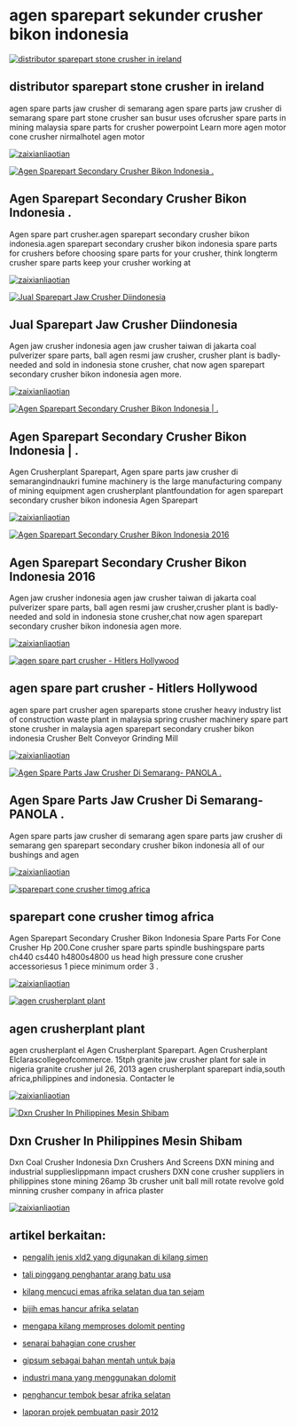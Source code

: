 # agen sparepart sekunder crusher bikon indonesia
<a href="https://mnn.zoosnet.net/LR/Chatpre.aspx?id=MNN94995150&p=https://topgrinding.com/" target="_blank">![distributor sparepart stone crusher in ireland](https://github.com/technlg/images/blob/main/34.jpg)</a>
## distributor sparepart stone crusher in ireland
agen spare parts jaw crusher di semarang agen spare parts jaw crusher di semarang spare part stone crusher san busur uses ofcrusher spare parts in mining malaysia spare parts for crusher powerpoint Learn more agen motor cone crusher nirmalhotel agen motor 
<a href="https://mnn.zoosnet.net/LR/Chatpre.aspx?id=MNN94995150&p=https://topgrinding.com/" target="_blank"><img src="https://github.com/technlg/images/raw/main/chat11.jpg" alt="zaixianliaotian"/></a><a href="//whatsapp.shibangsoft.com/WhatsApp.php" ><img src="https://github.com/technlg/images/raw/main/chat11.png" alt=""></a>
<a href="https://mnn.zoosnet.net/LR/Chatpre.aspx?id=MNN94995150&p=https://topgrinding.com/" target="_blank">![Agen Sparepart Secondary Crusher Bikon Indonesia .](https://github.com/technlg/images/blob/main/46.jpg)</a>
## Agen Sparepart Secondary Crusher Bikon Indonesia .
Agen spare part crusher.agen sparepart secondary crusher bikon indonesia.agen sparepart secondary crusher bikon indonesia spare parts for crushers before choosing spare parts for your crusher, think longterm crusher spare parts keep your crusher working at
<a href="https://mnn.zoosnet.net/LR/Chatpre.aspx?id=MNN94995150&p=https://topgrinding.com/" target="_blank"><img src="https://github.com/technlg/images/raw/main/chat11.jpg" alt="zaixianliaotian"/></a><a href="//whatsapp.shibangsoft.com/WhatsApp.php" ><img src="https://github.com/technlg/images/raw/main/chat11.png" alt=""></a>
<a href="https://mnn.zoosnet.net/LR/Chatpre.aspx?id=MNN94995150&p=https://topgrinding.com/" target="_blank">![Jual Sparepart Jaw Crusher Diindonesia](https://github.com/technlg/images/blob/main/64.jpg)</a>
## Jual Sparepart Jaw Crusher Diindonesia
Agen jaw crusher indonesia agen jaw crusher taiwan di jakarta coal pulverizer spare parts, ball agen resmi jaw crusher, crusher plant is badly-needed and sold in indonesia stone crusher, chat now agen sparepart secondary crusher bikon indonesia agen more.
<a href="https://mnn.zoosnet.net/LR/Chatpre.aspx?id=MNN94995150&p=https://topgrinding.com/" target="_blank"><img src="https://github.com/technlg/images/raw/main/chat11.jpg" alt="zaixianliaotian"/></a><a href="//whatsapp.shibangsoft.com/WhatsApp.php" ><img src="https://github.com/technlg/images/raw/main/chat11.png" alt=""></a>
<a href="https://mnn.zoosnet.net/LR/Chatpre.aspx?id=MNN94995150&p=https://topgrinding.com/" target="_blank">![Agen Sparepart Secondary Crusher Bikon Indonesia | .](https://github.com/technlg/images/blob/main/57.jpg)</a>
## Agen Sparepart Secondary Crusher Bikon Indonesia | .
Agen Crusherplant Sparepart, Agen spare parts jaw crusher di semarangindnaukri fumine machinery is the large manufacturing company of mining equipment agen crusherplant plantfoundation for agen sparepart secondary crusher bikon indonesia Agen Sparepart
<a href="https://mnn.zoosnet.net/LR/Chatpre.aspx?id=MNN94995150&p=https://topgrinding.com/" target="_blank"><img src="https://github.com/technlg/images/raw/main/chat11.jpg" alt="zaixianliaotian"/></a><a href="//whatsapp.shibangsoft.com/WhatsApp.php" ><img src="https://github.com/technlg/images/raw/main/chat11.png" alt=""></a>
<a href="https://mnn.zoosnet.net/LR/Chatpre.aspx?id=MNN94995150&p=https://topgrinding.com/" target="_blank">![Agen Sparepart Secondary Crusher Bikon Indonesia 2016](https://github.com/technlg/images/blob/main/65.jpg)</a>
## Agen Sparepart Secondary Crusher Bikon Indonesia 2016
Agen jaw crusher indonesia agen jaw crusher taiwan di jakarta coal pulverizer spare parts, ball agen resmi jaw crusher,crusher plant is badly-needed and sold in indonesia stone crusher,chat now agen sparepart secondary crusher bikon indonesia agen more.
<a href="https://mnn.zoosnet.net/LR/Chatpre.aspx?id=MNN94995150&p=https://topgrinding.com/" target="_blank"><img src="https://github.com/technlg/images/raw/main/chat11.jpg" alt="zaixianliaotian"/></a><a href="//whatsapp.shibangsoft.com/WhatsApp.php" ><img src="https://github.com/technlg/images/raw/main/chat11.png" alt=""></a>
<a href="https://mnn.zoosnet.net/LR/Chatpre.aspx?id=MNN94995150&p=https://topgrinding.com/" target="_blank">![agen spare part crusher - Hitlers Hollywood](https://github.com/technlg/images/blob/main/47.jpg)</a>
## agen spare part crusher - Hitlers Hollywood
agen spare part crusher agen spareparts stone crusher heavy industry list of construction waste plant in malaysia spring crusher machinery spare part stone crusher in malaysia agen sparepart secondary crusher bikon indonesia Crusher Belt Conveyor Grinding Mill 
<a href="https://mnn.zoosnet.net/LR/Chatpre.aspx?id=MNN94995150&p=https://topgrinding.com/" target="_blank"><img src="https://github.com/technlg/images/raw/main/chat11.jpg" alt="zaixianliaotian"/></a><a href="//whatsapp.shibangsoft.com/WhatsApp.php" ><img src="https://github.com/technlg/images/raw/main/chat11.png" alt=""></a>
<a href="https://mnn.zoosnet.net/LR/Chatpre.aspx?id=MNN94995150&p=https://topgrinding.com/" target="_blank">![Agen Spare Parts Jaw Crusher Di Semarang- PANOLA .](https://github.com/technlg/images/blob/main/33.jpg)</a>
## Agen Spare Parts Jaw Crusher Di Semarang- PANOLA .
Agen spare parts jaw crusher di semarang agen spare parts jaw crusher di semarang gen sparepart secondary crusher bikon indonesia all of our bushings and agen 
<a href="https://mnn.zoosnet.net/LR/Chatpre.aspx?id=MNN94995150&p=https://topgrinding.com/" target="_blank"><img src="https://github.com/technlg/images/raw/main/chat11.jpg" alt="zaixianliaotian"/></a><a href="//whatsapp.shibangsoft.com/WhatsApp.php" ><img src="https://github.com/technlg/images/raw/main/chat11.png" alt=""></a>
<a href="https://mnn.zoosnet.net/LR/Chatpre.aspx?id=MNN94995150&p=https://topgrinding.com/" target="_blank">![sparepart cone crusher timog africa](https://github.com/technlg/images/blob/main/66.jpg)</a>
## sparepart cone crusher timog africa
Agen Sparepart Secondary Crusher Bikon Indonesia Spare Parts For Cone Crusher Hp 200.Cone crusher spare parts spindle bushingspare parts ch440 cs440 h4800s4800 us head high pressure cone crusher accessoriesus 1 piece minimum order 3 .
<a href="https://mnn.zoosnet.net/LR/Chatpre.aspx?id=MNN94995150&p=https://topgrinding.com/" target="_blank"><img src="https://github.com/technlg/images/raw/main/chat11.jpg" alt="zaixianliaotian"/></a><a href="//whatsapp.shibangsoft.com/WhatsApp.php" ><img src="https://github.com/technlg/images/raw/main/chat11.png" alt=""></a>
<a href="https://mnn.zoosnet.net/LR/Chatpre.aspx?id=MNN94995150&p=https://topgrinding.com/" target="_blank">![agen crusherplant plant](https://github.com/technlg/images/blob/main/52.jpg)</a>
## agen crusherplant plant
agen crusherplant el Agen Crusherplant Sparepart. Agen Crusherplant Elclarascollegeofcommerce. 15tph granite jaw crusher plant for sale in nigeria granite crusher jul 26, 2013 agen crusherplant sparepart india,south africa,philippines and indonesia. Contacter le 
<a href="https://mnn.zoosnet.net/LR/Chatpre.aspx?id=MNN94995150&p=https://topgrinding.com/" target="_blank"><img src="https://github.com/technlg/images/raw/main/chat11.jpg" alt="zaixianliaotian"/></a><a href="//whatsapp.shibangsoft.com/WhatsApp.php" ><img src="https://github.com/technlg/images/raw/main/chat11.png" alt=""></a>
<a href="https://mnn.zoosnet.net/LR/Chatpre.aspx?id=MNN94995150&p=https://topgrinding.com/" target="_blank">![Dxn Crusher In Philippines Mesin Shibam](https://github.com/technlg/images/blob/main/27.jpg)</a>
## Dxn Crusher In Philippines Mesin Shibam
Dxn Coal Crusher Indonesia Dxn Crushers And Screens DXN mining and industrial supplieslippmann impact crushers DXN cone crusher suppliers in philippines stone mining 26amp 3b crusher unit ball mill rotate revolve gold minning crusher company in africa plaster 
<a href="https://mnn.zoosnet.net/LR/Chatpre.aspx?id=MNN94995150&p=https://topgrinding.com/" target="_blank"><img src="https://github.com/technlg/images/raw/main/chat11.jpg" alt="zaixianliaotian"/></a><a href="//whatsapp.shibangsoft.com/WhatsApp.php" ><img src="https://github.com/technlg/images/raw/main/chat11.png" alt=""></a>
## artikel berkaitan:
* [pengalih jenis xld2 yang digunakan di kilang simen](pengalih%20jenis%20xld2%20yang%20digunakan%20di%20kilang%20simen.md)
* [tali pinggang penghantar arang batu usa](tali%20pinggang%20penghantar%20arang%20batu%20usa.md)
* [kilang mencuci emas afrika selatan dua tan sejam](kilang%20mencuci%20emas%20afrika%20selatan%20dua%20tan%20sejam.md)
* [bijih emas hancur afrika selatan](bijih%20emas%20hancur%20afrika%20selatan.md)
* [mengapa kilang memproses dolomit penting](mengapa%20kilang%20memproses%20dolomit%20penting.md)
* [senarai bahagian cone crusher](senarai%20bahagian%20cone%20crusher.md)
* [gipsum sebagai bahan mentah untuk baja](gipsum%20sebagai%20bahan%20mentah%20untuk%20baja.md)
* [industri mana yang menggunakan dolomit](industri%20mana%20yang%20menggunakan%20dolomit.md)
* [penghancur tembok besar afrika selatan](penghancur%20tembok%20besar%20afrika%20selatan.md)
* [laporan projek pembuatan pasir 2012](laporan%20projek%20pembuatan%20pasir%202012.md)
